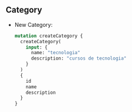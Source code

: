 ## Category
- New Category:
    ```graphql
    mutation createCategory {
      createCategory(
        input: {
          name: "tecnologia"
          description: "cursos de tecnologia"
        }
      )
      {
        id
        name
        description
      }
    }
    ```